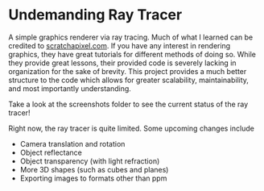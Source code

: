 # Undemanding Ray Tracer

A simple graphics renderer via ray tracing. Much of what I learned can be credited to [scratchapixel.com](https://www.scratchapixel.com/).
If you have any interest in rendering graphics, they have great tutorials for different methods of doing so.
While they provide great lessons, their provided code is severely lacking in organization for the sake of brevity. 
This project provides a much better structure to the code which allows for greater scalability, maintainability, and most importantly understanding.

Take a look at the screenshots folder to see the current status of the ray tracer!

Right now, the ray tracer is quite limited. Some upcoming changes include
- Camera translation and rotation
- Object reflectance
- Object transparency (with light refraction)
- More 3D shapes (such as cubes and planes)
- Exporting images to formats other than ppm
